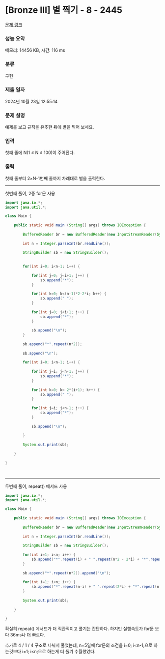 # [Bronze III] 별 찍기 - 8 - 2445 

[문제 링크](https://www.acmicpc.net/problem/2445) 

### 성능 요약

메모리: 14456 KB, 시간: 116 ms

### 분류

구현

### 제출 일자

2024년 10월 23일 12:55:14

### 문제 설명

<p>예제를 보고 규칙을 유추한 뒤에 별을 찍어 보세요.</p>

### 입력 

 <p>첫째 줄에 N(1 ≤ N ≤ 100)이 주어진다.</p>

### 출력 

 <p>첫째 줄부터 2×N-1번째 줄까지 차례대로 별을 출력한다.</p>

---

첫번째 풀이, 2중 for문 사용

```java
import java.io.*;
import java.util.*;

class Main {
    
	public static void main (String[] args) throws IOException {
	 
	    BufferedReader br = new BufferedReader(new InputStreamReader(System.in));
	    
	    int n = Integer.parseInt(br.readLine());
	    
	    StringBuilder sb = new StringBuilder();
	    
	    
	    for(int i=0; i<n-1; i++) {
	        
	        for(int j=0; j<i+1; j++) {
	            sb.append("*");
	        }
	        
	        for(int k=0; k<(n-1)*2-2*i; k++) {
	            sb.append(" ");
	        }	        
	        
	        for(int j=0; j<i+1; j++) {
	            sb.append("*");
	        }
	        
	        sb.append("\n");
	    }
	    
	    sb.append("*".repeat(n*2));
	    
	    sb.append("\n");
	    
	    for(int i=0; i<n-1; i++) {
	        
	        for(int j=i; j<n-1; j++) {
	            sb.append("*");
	        }
	        
	        for(int k=0; k< 2*(i+1); k++) {
	            sb.append(" ");
	        }
	        
	        for(int j=i; j<n-1; j++) {
	            sb.append("*");
	        }
	        
	        sb.append("\n");
	        
	    }
	    
	    System.out.print(sb);
	    
	}
	    
}




```

---

두번째 풀이, repeat() 메서드 사용 

```java
import java.io.*;
import java.util.*;

class Main {
    
	public static void main (String[] args) throws IOException {
	 
	    BufferedReader br = new BufferedReader(new InputStreamReader(System.in));
	    
	    int n = Integer.parseInt(br.readLine());
	    
	    StringBuilder sb = new StringBuilder();
	    
	    for(int i=1; i<n; i++) {
	        sb.append("*".repeat(i) + " ".repeat(n*2 - 2*i) + "*".repeat(i)).append("\n");
	    }
	    
	    sb.append("*".repeat(n*2)).append("\n");
	    
	    for(int i=1; i<n; i++) {
	        sb.append("*".repeat(n-i) + " ".repeat(2*i) + "*".repeat(n-i)).append("\n");
	    }
	    
	    System.out.print(sb);
	    
	}
	    
}

```

확실히 repeat() 메서드가 더 직관적이고 풀기는 간단하다. 하지만 실행속도가 for문 보다 36ms나 더 빠르다.

추가로 4 / 1 / 4 구조로 나눠서 풀었는데, n=5일때 for문의 조건을 i=0; i<n-1;으로 하는것보다 i=1; i<n;으로 하는게 더 풀기 수월했었다.

